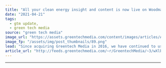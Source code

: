 ```yaml
---
title: "All your clean energy insight and content is now live on Woodmac.com"
date: "2021-04-21"
tags: 
  - gtm update,
  - green tech media
source: "green tech media"
image_url: "https://assets.greentechmedia.com/content/images/articles/Adani-Solar-India-XL.png"
image_fp: "/assets/img/post_thumbnails/89.png"
lead: "Since acquiring Greentech Media in 2016, we have continued to use greentechmedia.com and GTM Squared news subscription service as vehicles to present greentech and renewables news. However, as outlined in February, we are in the process of fully inte ..."
article_url: "http://feeds.greentechmedia.com/~r/GreentechMedia/~3/wXlb7lhVVGY/all-your-clean-energy-insight-and-content-is-now-live-on-woodmac.com"
---
```


---
